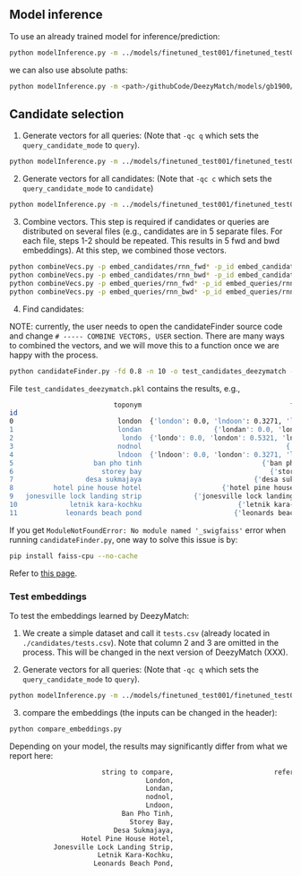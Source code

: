 ## Model inference

To use an already trained model for inference/prediction:

```bash
python modelInference.py -m ../models/finetuned_test001/finetuned_test001.model -d ./candidates/tests.csv -v ../models/finetuned_test001/finetuned_test001.vocab -i ../input_dfm.yaml -mode test
```

we can also use absolute paths:

```bash
python modelInference.py -m <path>/githubCode/DeezyMatch/models/gb1900/gb1900.model -v <path>/githubCode/DeezyMatch/models/gb1900.vocab -i <path>/githubCode/DeezyMatch/models/input_dfm.yaml -mode test -d <path>/githubCode/DeezyMatch/dataset/gb1900_test.txt
```

## Candidate selection

1. Generate vectors for all queries: (Note that `-qc q` which sets the `query_candidate_mode` to `query`).

```bash
python modelInference.py -m ../models/finetuned_test001/finetuned_test001.model -d ./candidates/tests.csv -v ../models/finetuned_test001/finetuned_test001.vocab -i ../input_dfm.yaml -mode generate_vectors -qc q
``` 

2. Generate vectors for all candidates: (Note that `-qc c` which sets the `query_candidate_mode` to `candidate`)

```bash
python modelInference.py -m ../models/finetuned_test001/finetuned_test001.model -d ./candidates/tests.csv -v ../models/finetuned_test001/finetuned_test001.vocab -i ../input_dfm.yaml -mode generate_vectors -qc c
``` 

3. Combine vectors. This step is required if candidates or queries are distributed on several files (e.g., candidates are in 5 separate files. For each file, steps 1-2 should be repeated. This results in 5 fwd and bwd embeddings). At this step, we combined those vectors.

```bash
python combineVecs.py -p embed_candidates/rnn_fwd* -p_id embed_candidates/rnn_indxs_0 -df df/candidates.df -n candidates_fwd -o combined
python combineVecs.py -p embed_candidates/rnn_bwd* -p_id embed_candidates/rnn_indxs_0 -df df/candidates.df -n candidates_bwd -o combined
python combineVecs.py -p embed_queries/rnn_fwd* -p_id embed_queries/rnn_indxs_0 -df df/queries.df -n queries_fwd -o combined
python combineVecs.py -p embed_queries/rnn_bwd* -p_id embed_queries/rnn_indxs_0 -df df/queries.df -n queries_bwd -o combined
```

4. Find candidates:

NOTE: currently, the user needs to open the candidateFinder source code and change `# ----- COMBINE VECTORS, USER` section. There are many ways to combined the vectors, and we will move this to a function once we are happy with the process.

```bash
python candidateFinder.py -fd 0.8 -n 10 -o test_candidates_deezymatch -sz 4
```

File `test_candidates_deezymatch.pkl` contains the results, e.g.,

```bash
                          toponym                                     faiss_distance                             candidate_original_ids  query_original_id  num_all_searches
id
0                          london  {'london': 0.0, 'lndoon': 0.3271, 'londan': 0....  {'london': 0, 'lndoon': 4, 'londan': 1, 'londo...                  0                12
1                          londan                  {'londan': 0.0, 'london': 0.4662}                         {'londan': 1, 'london': 0}                  1                12
2                           londo  {'londo': 0.0, 'london': 0.5321, 'lndoon': 0.7...             {'londo': 2, 'london': 0, 'lndoon': 4}                  2                12
3                          nodnol                                    {'nodnol': 0.0}                                      {'nodnol': 3}                  3                12
4                          lndoon  {'lndoon': 0.0, 'london': 0.3271, 'londo': 0.7...             {'lndoon': 4, 'london': 0, 'londo': 2}                  4                12
5                    ban pho tinh                              {'ban pho tinh': 0.0}                                {'ban pho tinh': 5}                  5                12
6                      storey bay                                {'storey bay': 0.0}                                  {'storey bay': 6}                  6                12
7                  desa sukmajaya                            {'desa sukmajaya': 0.0}                              {'desa sukmajaya': 7}                  7                12
8          hotel pine house hotel                    {'hotel pine house hotel': 0.0}                      {'hotel pine house hotel': 8}                  8                12
9   jonesville lock landing strip             {'jonesville lock landing strip': 0.0}               {'jonesville lock landing strip': 9}                  9                12
10             letnik kara-kochku                        {'letnik kara-kochku': 0.0}                         {'letnik kara-kochku': 10}                 10                12
11            leonards beach pond                       {'leonards beach pond': 0.0}                        {'leonards beach pond': 11}                 11                12
```

If you get `ModuleNotFoundError: No module named '_swigfaiss'` error when running `candidateFinder.py`, one way to solve this issue is by:

```bash
pip install faiss-cpu --no-cache
```

Refer to [this page](https://github.com/facebookresearch/faiss/issues/821).

### Test embeddings

To test the embeddings learned by DeezyMatch:

1. We create a simple dataset and call it `tests.csv` (already located in `./candidates/tests.csv`). Note that column 2 and 3 are omitted in the process. This will be changed in the next version of DeezyMatch (XXX).

2. Generate vectors for all queries: (Note that `-qc q` which sets the `query_candidate_mode` to `query`).

```bash
python modelInference.py -m ../models/finetuned_test001/finetuned_test001.model -d ./candidates/tests.csv -v ../models/finetuned_test001/finetuned_test001.vocab -i ../input_dfm.yaml -mode generate_vectors -qc q
``` 

3. compare the embeddings (the inputs can be changed in the header):

```bash
python compare_embeddings.py
```

Depending on your model, the results may significantly differ from what we report here:

```bash
                       string to compare,                         reference string, l2_norm
                                  London,                                   London, 0.0
                                  Londan,                                   London, 0.046379465609788895
                                  nodnol,                                   London, 0.8457154035568237
                                  Lndoon,                                   London, 0.25316423177719116
                            Ban Pho Tinh,                                   London, 1.9595017433166504
                              Storey Bay,                                   London, 2.2820239067077637
                          Desa Sukmajaya,                                   London, 2.0710322856903076
                  Hotel Pine House Hotel,                                   London, 1.3341679573059082
           Jonesville Lock Landing Strip,                                   London, 1.1363288164138794
                      Letnik Kara-Kochku,                                   London, 1.0316883325576782
                     Leonards Beach Pond,                                   London, 0.49187901616096497
```
